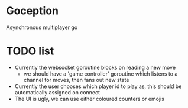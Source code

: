# Goception
Asynchronous multiplayer go

# TODO list
* Currently the websocket goroutine blocks on reading a new move
  * we should have a 'game controller' goroutine which listens to a channel for moves, then fans out new state
* Currently the user chooses which player id to play as, this should be automatically assigned on connect
* The UI is ugly, we can use either coloured counters or emojis 